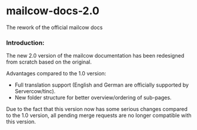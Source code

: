 # mailcow-docs-2.0
The rework of the official mailcow docs

### Introduction:
The new 2.0 version of the mailcow documentation has been redesigned from scratch based on the original.

Advantages compared to the 1.0 version:
- Full translation support (English and German are officially supported by Servercow/tinc).
- New folder structure for better overview/ordering of sub-pages.

Due to the fact that this version now has some serious changes compared to the 1.0 version, all pending merge requests are no longer compatible with this version.

